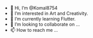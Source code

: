 - 👋 Hi, I’m @Komal8754
- 👀 I’m interested in Art and Creativity.
- 🌱 I’m currently learning Flutter.
- 💞️ I’m looking to collaborate on ...
- 📫 How to reach me ...

<!---
Komal8754/Komal8754 is a ✨ special ✨ repository because its `README.md` (this file) appears on your GitHub profile.
You can click the Preview link to take a look at your changes.
--->
